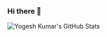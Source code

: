 ### Hi there 👋

<!--
**Yogeshkumar-24/Yogeshkumar-24** is a ✨ _special_ ✨ repository because its `README.md` (this file) appears on your GitHub profile.

Here are some ideas to get you started:

- 🔭 I’m currently working on ...
- 🌱 I’m currently learning ...
- 👯 I’m looking to collaborate on ...
- 🤔 I’m looking for help with ...
- 💬 Ask me about ...
- 📫 How to reach me: ...
- 😄 Pronouns: ...
- ⚡ Fun fact: ...
-->

![Yogesh Kumar's GitHub Stats](https://github-readme-stats.vercel.app/api?username=Yogeshkumar-24&show_icons=true&theme=radical)
